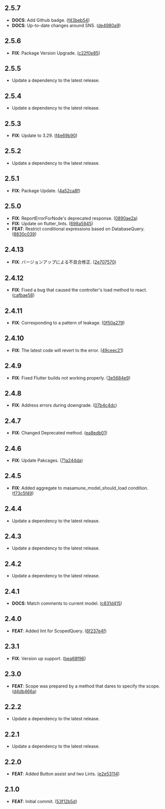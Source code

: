 ## 2.5.7

 - **DOCS**: Add Github badge. ([f43beb54](https://github.com/mathrunet/flutter_masamune/commit/f43beb54ebcbac9c24233bbae139fbb8ac87cb6a))
 - **DOCS**: Up-to-date changes around SNS. ([de4980a9](https://github.com/mathrunet/flutter_masamune/commit/de4980a99c46835ab2558591a81debe00856163a))

## 2.5.6

 - **FIX**: Package Version Upgrade. ([c22f0e85](https://github.com/mathrunet/flutter_masamune/commit/c22f0e858e1116d79690f64d514e90648a05535f))

## 2.5.5

 - Update a dependency to the latest release.

## 2.5.4

 - Update a dependency to the latest release.

## 2.5.3

 - **FIX**: Update to 3.29. ([f4e69b90](https://github.com/mathrunet/flutter_masamune/commit/f4e69b90dfd42d2d0e479250ab828c870b503bb0))

## 2.5.2

 - Update a dependency to the latest release.

## 2.5.1

 - **FIX**: Package Update. ([4a52ca8f](https://github.com/mathrunet/flutter_masamune/commit/4a52ca8fee0c2bb1f8441c1d706cd3ced199f339))

## 2.5.0

 - **FIX**: ReportErrorForNode's deprecated response. ([0890ae2a](https://github.com/mathrunet/flutter_masamune/commit/0890ae2ab80326868162b9970ec49666996f62df))
 - **FIX**: Update on flutter_lints. ([698a5845](https://github.com/mathrunet/flutter_masamune/commit/698a584541e257a3d1f7daad4f0b98ce8aca66d7))
 - **FEAT**: Restrict conditional expressions based on DatabaseQuery. ([8830c039](https://github.com/mathrunet/flutter_masamune/commit/8830c03939f7dee942b29775313dc8c185091716))

## 2.4.13

 - **FIX**: バージョンアップによる不具合修正. ([2e707570](https://github.com/mathrunet/flutter_masamune/commit/2e707570fa89823c68b82c097b4a1e73f9508387))

## 2.4.12

 - **FIX**: Fixed a bug that caused the controller's load method to react. ([cafbae58](https://github.com/mathrunet/flutter_masamune/commit/cafbae585c3a439c0f87b9bee7e9ad93f7dc120b))

## 2.4.11

 - **FIX**: Corresponding to a pattern of leakage. ([0f50a279](https://github.com/mathrunet/flutter_masamune/commit/0f50a279e58910008279b458ace28d4ab693c29a))

## 2.4.10

 - **FIX**: The latest code will revert to the error. ([49ceec21](https://github.com/mathrunet/flutter_masamune/commit/49ceec216070702a57952212c7d93dc8c3041920))

## 2.4.9

 - **FIX**: Fixed Flutter builds not working properly. ([3e5684e9](https://github.com/mathrunet/flutter_masamune/commit/3e5684e98a9d8cae4328119f1035fff6fb97013b))

## 2.4.8

 - **FIX**: Address errors during downgrade. ([07b4c4dc](https://github.com/mathrunet/flutter_masamune/commit/07b4c4dc6fcbc7698abf7a9f8e92dd0d0920c0db))

## 2.4.7

 - **FIX**: Changed Deprecated method. ([ea8edb01](https://github.com/mathrunet/flutter_masamune/commit/ea8edb01857d1f1c1f4104829142a7317a552ff0))

## 2.4.6

 - **FIX**: Update Pakcages. ([71a244da](https://github.com/mathrunet/flutter_masamune/commit/71a244da130fb76cbed6ca88cf0128f99d258574))

## 2.4.5

 - **FIX**: Added aggregate to masamune_model_should_load condition. ([f73c5f49](https://github.com/mathrunet/flutter_masamune/commit/f73c5f49ce4f7265375f2a7d3eaa8fe246bf9e65))

## 2.4.4

 - Update a dependency to the latest release.

## 2.4.3

 - Update a dependency to the latest release.

## 2.4.2

 - Update a dependency to the latest release.

## 2.4.1

 - **DOCS**: Match comments to current model. ([c831d415](https://github.com/mathrunet/flutter_masamune/commit/c831d415105b80766c767b796b5b8641f69c66e3))

## 2.4.0

 - **FEAT**: Added lint for ScopedQuery. ([6f237e4f](https://github.com/mathrunet/flutter_masamune/commit/6f237e4facd0d7617300c31576dc8eddb1e1396d))

## 2.3.1

 - **FIX**: Version up support. ([bea68f96](https://github.com/mathrunet/flutter_masamune/commit/bea68f963c42c99b7bb804f4aa8d7f2d4cc577e9))

## 2.3.0

 - **FEAT**: Scope was prepared by a method that dares to specify the scope. ([d4db466a](https://github.com/mathrunet/flutter_masamune/commit/d4db466a2631ad1ae84c098d0d40f0241d4e4728))

## 2.2.2

 - Update a dependency to the latest release.

## 2.2.1

 - Update a dependency to the latest release.

## 2.2.0

 - **FEAT**: Added Button assist and two Lints. ([e2e53114](https://github.com/mathrunet/flutter_masamune/commit/e2e531146009fa6069b14de8c0a2709735507597))

## 2.1.0

 - **FEAT**: Initial commit. ([53f12b5d](https://github.com/mathrunet/flutter_masamune/commit/53f12b5d069add251493efefe92a0822aaee5927))

